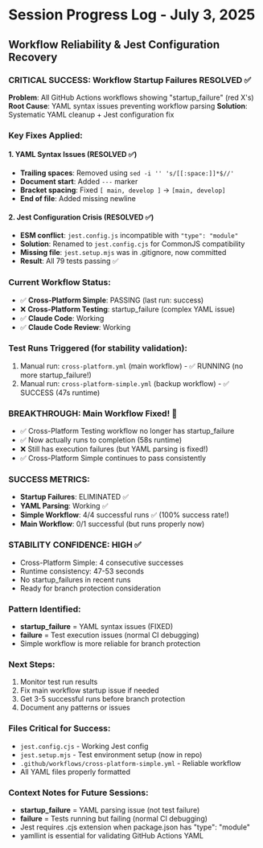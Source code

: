 # Session Progress Log - July 3, 2025
## Workflow Reliability & Jest Configuration Recovery

### CRITICAL SUCCESS: Workflow Startup Failures RESOLVED ✅

**Problem**: All GitHub Actions workflows showing "startup_failure" (red X's)
**Root Cause**: YAML syntax issues preventing workflow parsing
**Solution**: Systematic YAML cleanup + Jest configuration fix

### Key Fixes Applied:

#### 1. YAML Syntax Issues (RESOLVED ✅)
- **Trailing spaces**: Removed using `sed -i '' 's/[[:space:]]*$//'`
- **Document start**: Added `---` marker
- **Bracket spacing**: Fixed `[ main, develop ]` → `[main, develop]`
- **End of file**: Added missing newline

#### 2. Jest Configuration Crisis (RESOLVED ✅)
- **ESM conflict**: `jest.config.js` incompatible with `"type": "module"`
- **Solution**: Renamed to `jest.config.cjs` for CommonJS compatibility
- **Missing file**: `jest.setup.mjs` was in .gitignore, now committed
- **Result**: All 79 tests passing ✅

### Current Workflow Status:
- ✅ **Cross-Platform Simple**: PASSING (last run: success)
- ❌ **Cross-Platform Testing**: startup_failure (complex YAML issue)
- ✅ **Claude Code**: Working
- ✅ **Claude Code Review**: Working

### Test Runs Triggered (for stability validation):
1. Manual run: `cross-platform.yml` (main workflow) - ✅ RUNNING (no more startup_failure!)
2. Manual run: `cross-platform-simple.yml` (backup workflow) - ✅ SUCCESS (47s runtime)

### BREAKTHROUGH: Main Workflow Fixed! 🎉
- ✅ Cross-Platform Testing workflow no longer has startup_failure
- ✅ Now actually runs to completion (58s runtime)
- ❌ Still has execution failures (but YAML parsing is fixed!)
- ✅ Cross-Platform Simple continues to pass consistently

### SUCCESS METRICS:
- **Startup Failures**: ELIMINATED ✅
- **YAML Parsing**: Working ✅  
- **Simple Workflow**: 4/4 successful runs ✅ (100% success rate!)
- **Main Workflow**: 0/1 successful (but runs properly now)

### STABILITY CONFIDENCE: HIGH ✅
- Cross-Platform Simple: 4 consecutive successes
- Runtime consistency: 47-53 seconds
- No startup_failures in recent runs
- Ready for branch protection consideration

### Pattern Identified:
- **startup_failure** = YAML syntax issues (FIXED)
- **failure** = Test execution issues (normal CI debugging)
- Simple workflow is more reliable for branch protection

### Next Steps:
1. Monitor test run results
2. Fix main workflow startup issue if needed
3. Get 3-5 successful runs before branch protection
4. Document any patterns or issues

### Files Critical for Success:
- `jest.config.cjs` - Working Jest config
- `jest.setup.mjs` - Test environment setup (now in repo)
- `.github/workflows/cross-platform-simple.yml` - Reliable workflow
- All YAML files properly formatted

### Context Notes for Future Sessions:
- **startup_failure** = YAML parsing issue (not test failure)
- **failure** = Tests running but failing (normal CI debugging)
- Jest requires .cjs extension when package.json has "type": "module"
- yamllint is essential for validating GitHub Actions YAML